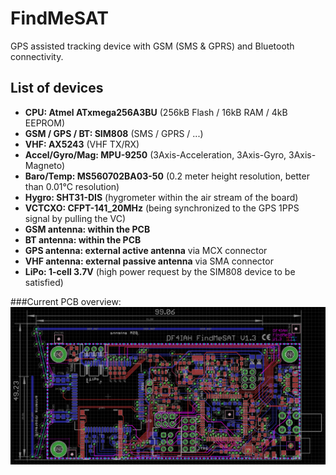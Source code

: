 # FindMeSAT
GPS assisted tracking device with GSM (SMS & GPRS) and Bluetooth connectivity.

## List of devices
* __CPU: Atmel ATxmega256A3BU__ (256kB Flash / 16kB RAM / 4kB EEPROM)
* __GSM / GPS / BT: SIM808__ (SMS / GPRS / ...)
* __VHF: AX5243__ (VHF TX/RX)
* __Accel/Gyro/Mag: MPU-9250__ (3Axis-Acceleration, 3Axis-Gyro, 3Axis-Magneto)
* __Baro/Temp: MS560702BA03-50__ (0.2 meter height resolution, better than 0.01°C resolution)
* __Hygro: SHT31-DIS__ (hygrometer within the air stream of the board)
* __VCTCXO: CFPT-141_20MHz__ (being synchronized to the GPS 1PPS signal by pulling the VC)
* __GSM antenna: within the PCB__
* __BT antenna: within the PCB__
* __GPS antenna: external active antenna__ via MCX connector
* __VHF antenna: external passive antenna__ via SMA connector
* __LiPo: 1-cell 3.7V__ (high power request by the SIM808 device to be satisfied)

###Current PCB overview:
![current PCB overview](https://raw.githubusercontent.com/DF4IAH/FindMeSAT/master/Docs/64_Redesign_1V3/Placement/2_Eagle-Layout_b.png)
